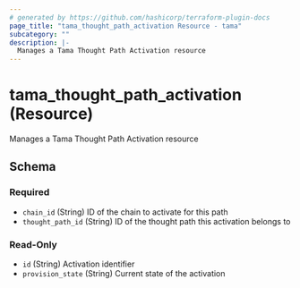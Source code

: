 ```yaml
---
# generated by https://github.com/hashicorp/terraform-plugin-docs
page_title: "tama_thought_path_activation Resource - tama"
subcategory: ""
description: |-
  Manages a Tama Thought Path Activation resource
---
```


# tama_thought_path_activation (Resource)

Manages a Tama Thought Path Activation resource



<!-- schema generated by tfplugindocs -->
## Schema

### Required

- `chain_id` (String) ID of the chain to activate for this path
- `thought_path_id` (String) ID of the thought path this activation belongs to

### Read-Only

- `id` (String) Activation identifier
- `provision_state` (String) Current state of the activation
